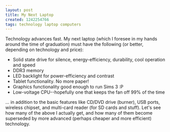 ```yaml
---
layout: post
title: My Next Laptop
created: 1242254766
tags: technology laptop computers
---
```

Technology advances fast. My next laptop (which I foresee in my hands around the time of graduation) must have the following (or better, depending on technology and price):

* Solid state drive for silence, energy-efficiency, durability, cool operation and speed
* DDR3 memory
* LED backlight for power-efficiency and contrast
* Tablet functionality. No more paper!
* Graphics functionality good enough to run Sims 3 :P
* Low-voltage CPU--hopefully one that keeps the fan off 99% of the time

... in addition to the basic features like CD/DVD drive (burner), USB ports, wireless chipset, and multi-card reader (for SD cards and stuff). Let's see how many of the above I actually get, and how many of them become superseded by more advanced (perhaps cheaper and more efficient) technology.
